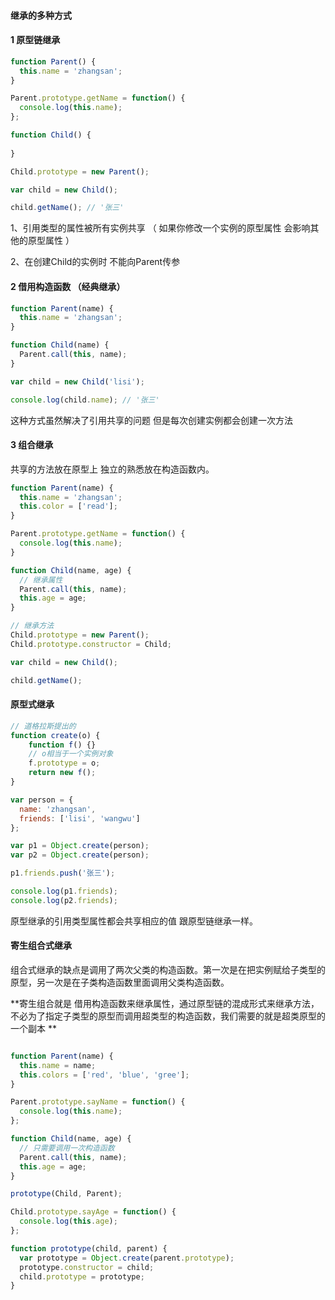 ####  继承的多种方式



#### 1 原型链继承

```javascript
function Parent() {
  this.name = 'zhangsan';
}

Parent.prototype.getName = function() {
  console.log(this.name);
};

function Child() {
    
}

Child.prototype = new Parent();

var child = new Child();

child.getName(); // '张三'
```

1、引用类型的属性被所有实例共享 （ 如果你修改一个实例的原型属性 会影响其他的原型属性 ）

2、在创建Child的实例时 不能向Parent传参



#### 2 借用构造函数 （经典继承）

```javascript
function Parent(name) {
  this.name = 'zhangsan';
}

function Child(name) {
  Parent.call(this, name);
}

var child = new Child('lisi');

console.log(child.name); // '张三'
```

这种方式虽然解决了引用共享的问题 但是每次创建实例都会创建一次方法 



#### 3 组合继承

共享的方法放在原型上 独立的熟悉放在构造函数内。

```javascript
function Parent(name) {
  this.name = 'zhangsan';
  this.color = ['read'];
}

Parent.prototype.getName = function() {
  console.log(this.name);
}

function Child(name, age) {
  // 继承属性
  Parent.call(this, name);
  this.age = age;
}

// 继承方法
Child.prototype = new Parent();
Child.prototype.constructor = Child;

var child = new Child();

child.getName();
```



#### 原型式继承

```javascript
// 道格拉斯提出的
function create(o) {
    function f() {}
    // o相当于一个实例对象
    f.prototype = o;
    return new f();
}

var person = {
  name: 'zhangsan',
  friends: ['lisi', 'wangwu']
};

var p1 = Object.create(person);
var p2 = Object.create(person);

p1.friends.push('张三');

console.log(p1.friends);
console.log(p2.friends);

```

原型继承的引用类型属性都会共享相应的值 跟原型链继承一样。



#### 寄生组合式继承

组合式继承的缺点是调用了两次父类的构造函数。第一次是在把实例赋给子类型的原型，另一次是在子类构造函数里面调用父类构造函数。

**寄生组合就是 借用构造函数来继承属性，通过原型链的混成形式来继承方法，不必为了指定子类型的原型而调用超类型的构造函数，我们需要的就是超类原型的一个副本 **

```javascript

function Parent(name) {
  this.name = name;
  this.colors = ['red', 'blue', 'gree'];
}

Parent.prototype.sayName = function() {
  console.log(this.name);
};

function Child(name, age) {
  // 只需要调用一次构造函数
  Parent.call(this, name);
  this.age = age;
}

prototype(Child, Parent);

Child.prototype.sayAge = function() {
  console.log(this.age);
};

function prototype(child, parent) {
  var prototype = Object.create(parent.prototype);
  prototype.constructor = child;
  child.prototype = prototype;
}
```







